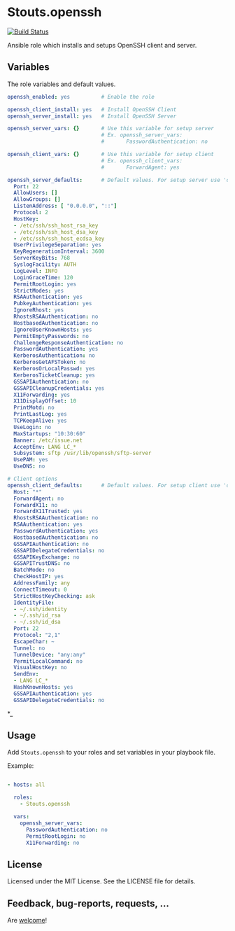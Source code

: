 Stouts.openssh
=============

[![Build Status](https://travis-ci.org/Stouts/Stouts.openssh.png)](https://travis-ci.org/Stouts/Stouts.openssh)

Ansible role which installs and setups OpenSSH client and server.


## Variables

The role variables and default values.

```yaml
openssh_enabled: yes          # Enable the role

openssh_client_install: yes   # Install OpenSSH Client
openssh_server_install: yes   # Install OpenSSH Server

openssh_server_vars: {}       # Use this variable for setup server
                              # Ex. openssh_server_vars:
                              #       PasswordAuthentication: no

openssh_client_vars: {}       # Use this variable for setup client
                              # Ex. openssh_client_vars:
                              #       ForwardAgent: yes

openssh_server_defaults:      # Default values. For setup server use 'openssh_server_vars' variable above
  Port: 22
  AllowUsers: []
  AllowGroups: []
  ListenAddress: [ "0.0.0.0", "::"]
  Protocol: 2
  HostKey:
  - /etc/ssh/ssh_host_rsa_key
  - /etc/ssh/ssh_host_dsa_key
  - /etc/ssh/ssh_host_ecdsa_key
  UserPrivilegeSeparation: yes
  KeyRegenerationInterval: 3600
  ServerKeyBits: 768
  SyslogFacility: AUTH
  LogLevel: INFO
  LoginGraceTime: 120
  PermitRootLogin: yes
  StrictModes: yes
  RSAAuthentication: yes
  PubkeyAuthentication: yes
  IgnoreRhost: yes
  RhostsRSAAuthentication: no
  HostbasedAuthentication: no
  IgnoreUserKnownHosts: yes
  PermitEmptyPasswords: no
  ChallengeResponseAuthentication: no
  PasswordAuthentication: yes
  KerberosAuthentication: no
  KerberosGetAFSToken: no
  KerberosOrLocalPasswd: yes
  KerberosTicketCleanup: yes
  GSSAPIAuthentication: no
  GSSAPICleanupCredentials: yes
  X11Forwarding: yes
  X11DisplayOffset: 10
  PrintMotd: no
  PrintLastLog: yes
  TCPKeepAlive: yes
  UseLogin: no
  MaxStartups: "10:30:60"
  Banner: /etc/issue.net
  AcceptEnv: LANG LC_*
  Subsystem: sftp /usr/lib/openssh/sftp-server
  UsePAM: yes
  UseDNS: no

# Client options
openssh_client_defaults:      # Default values. For setup client use 'openssh_client_vars' variable above
  Host: "*"
  ForwardAgent: no
  ForwardX11: no
  ForwardX11Trusted: yes
  RhostsRSAAuthentication: no
  RSAAuthentication: yes
  PasswordAuthentication: yes
  HostbasedAuthentication: no
  GSSAPIAuthentication: no
  GSSAPIDelegateCredentials: no
  GSSAPIKeyExchange: no
  GSSAPITrustDNS: no
  BatchMode: no
  CheckHostIP: yes
  AddressFamily: any
  ConnectTimeout: 0
  StrictHostKeyChecking: ask
  IdentityFile:
  - ~/.ssh/identity
  - ~/.ssh/id_rsa
  - ~/.ssh/id_dsa
  Port: 22
  Protocol: "2,1"
  EscapeChar: ~
  Tunnel: no
  TunnelDevice: "any:any"
  PermitLocalCommand: no
  VisualHostKey: no
  SendEnv:
  - LANG LC_*
  HashKnownHosts: yes
  GSSAPIAuthentication: yes
  GSSAPIDelegateCredentials: no
```
*_

## Usage

Add `Stouts.openssh` to your roles and set variables in your playbook file.

Example:

```yaml

- hosts: all

  roles:
    - Stouts.openssh

  vars:
    openssh_server_vars:
      PasswordAuthentication: no
      PermitRootLogin: no
      X11Forwarding: no

```

## License

Licensed under the MIT License. See the LICENSE file for details.

## Feedback, bug-reports, requests, ...

Are [welcome](https://github.com/Stouts/Stouts.openssh/issues)!
